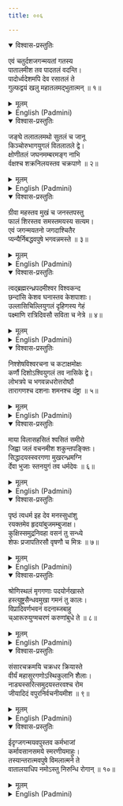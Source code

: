 ```yaml
---
title: ००६

---
```

<div class="audioEmbed"  caption="सीतालक्ष्मी-वाचनम्" src="https://archive.org/download/nArAyaNIyam-shlokawise-audio/006/006_01.mp3"></div>
<details open><summary>विश्वास-प्रस्तुतिः</summary>

एवं चतुर्दशजगन्मयतां गतस्य  
पातालमीश तव पादतलं वदन्ति।  
पादोर्ध्वदेशमपि देव रसातलं ते  
गुल्फद्वयं खलु महातलमद्भुतात्मन् ॥ १॥
</details>
<details><summary>मूलम्</summary>

एवं चतुर्दशजगन्मयतां गतस्य  
पातालमीश तव पादतलं वदन्ति।  
पादोर्ध्वदेशमपि देव रसातलं ते  
गुल्फद्वयं खलु महातलमद्भुतात्मन् ॥ १॥
</details>





<details ><summary>English (Padmini)</summary>

Oh Wonder of Wonders ! Thy Virata Purusha form encompassing the fourteen worlds has been described thus by sages: The soles of Thy feet are Patala; the upper part of Thy feet are Rasatala and Thy pair of ankles are Mahatala.

</details>

<div class="audioEmbed"  caption="सीतालक्ष्मी-वाचनम्" src="https://archive.org/download/nArAyaNIyam-shlokawise-audio/006/006_02.mp3"></div>
<details open><summary>विश्वास-प्रस्तुतिः</summary>

जङ्घे तलातलमथो सुतलं च जानू  
किञ्चोरुभागयुगलं वितलातले द्वे।  
क्षोणीतलं जघनमम्बरमङ्ग नाभि  
र्वक्षश्च शक्रनिलयस्तव चक्रपाणे ॥ २॥
</details>
<details><summary>मूलम्</summary>

जङ्घे तलातलमथो सुतलं च जानू  
किञ्चोरुभागयुगलं वितलातले द्वे।  
क्षोणीतलं जघनमम्बरमङ्ग नाभि  
र्वक्षश्च शक्रनिलयस्तव चक्रपाणे ॥ २॥
</details>





<details ><summary>English (Padmini)</summary>

Oh Lord Chakrapani ! The sages refer to Thy shins as the world of Talatala, Thy knees as Suthala and Thy two thighs as Vithala and Athala. The front portion of Thy hip is the earth, Thy navel is the sky and Thy breast is Heaven where Indra dwells.

</details>

<div class="audioEmbed"  caption="सीतालक्ष्मी-वाचनम्" src="https://archive.org/download/nArAyaNIyam-shlokawise-audio/006/006_03.mp3"></div>
<details open><summary>विश्वास-प्रस्तुतिः</summary>

ग्रीवा महस्तव मुखं च जनस्तपस्तु  
फालं शिरस्तव समस्तमयस्य सत्यम।  
एवं जगन्मयतनो जगदाश्चितैर  
प्यन्यैर्निबद्धवपुषे भगवन्नमस्ते ॥ ३॥
</details>
<details><summary>मूलम्</summary>

ग्रीवा महस्तव मुखं च जनस्तपस्तु  
फालं शिरस्तव समस्तमयस्य सत्यम।  
एवं जगन्मयतनो जगदाश्चितैर  
प्यन्यैर्निबद्धवपुषे भगवन्नमस्ते ॥ ३॥
</details>





<details ><summary>English (Padmini)</summary>

Thy neck is Maharloka, Thy face, Janaloka, Thy forehead, Tapoloka and Thy head which envelops everything is Satyaloka. Oh Lord who art the embodiment of all the worlds ! I prostrate before Thy divine form which is composed of other things too that depend on these worlds.

</details>

<div class="audioEmbed"  caption="सीतालक्ष्मी-वाचनम्" src="https://archive.org/download/nArAyaNIyam-shlokawise-audio/006/006_04.mp3"></div>
<details open><summary>विश्वास-प्रस्तुतिः</summary>

त्वद्ब्रह्मरन्ध्रपदमीश्वर विश्वकन्द  
छन्दांसि केशव घनास्तव केशपाशाः।  
उल्लासिचिल्लियुगलं दृहिणस्य गेहं  
पक्ष्माणि रात्रिदिवसौ सविता च नेत्रे ॥ ४॥
</details>
<details><summary>मूलम्</summary>

त्वद्ब्रह्मरन्ध्रपदमीश्वर विश्वकन्द  
छन्दांसि केशव घनास्तव केशपाशाः।  
उल्लासिचिल्लियुगलं दृहिणस्य गेहं  
पक्ष्माणि रात्रिदिवसौ सविता च नेत्रे ॥ ४॥
</details>





<details ><summary>English (Padmini)</summary>

Oh Lord who art the root cause of the Universe ! Thy Brahmarandhra (skull) is the Vedas; Oh Kesava Thy lovely tresses are the clouds; Thy pair of radiant brows are the abode of Brahma; Thy eyelashes are night and day and Thy eyes are the Sun.

</details>

<div class="audioEmbed"  caption="सीतालक्ष्मी-वाचनम्" src="https://archive.org/download/nArAyaNIyam-shlokawise-audio/006/006_05.mp3"></div>
<details open><summary>विश्वास-प्रस्तुतिः</summary>

निश्शेषविश्वरचना च कटाक्षमोक्षः  
कर्णौ दिशोऽश्वियुगलं तव नासिके द्वे।  
लोभत्रपे च भगवन्नधरोत्तरोष्ठौ  
तारागणश्च दशनाः शमनश्च दंष्ट्रा ॥ ५॥
</details>
<details><summary>मूलम्</summary>

निश्शेषविश्वरचना च कटाक्षमोक्षः  
कर्णौ दिशोऽश्वियुगलं तव नासिके द्वे।  
लोभत्रपे च भगवन्नधरोत्तरोष्ठौ  
तारागणश्च दशनाः शमनश्च दंष्ट्रा ॥ ५॥
</details>





<details ><summary>English (Padmini)</summary>

Oh Lord ! Thy glance is the act of creation of the entire Universe. Thy ears are the directions, Thy nostrils are the two Aswin devatas. Thy lower lip is avarice or greed and Thy upper lip is modesty. Thy teeth are the groups of stars and Thy molars represent Lord Yama,the God of Death.

</details>

<div class="audioEmbed"  caption="सीतालक्ष्मी-वाचनम्" src="https://archive.org/download/nArAyaNIyam-shlokawise-audio/006/006_06.mp3"></div>
<details open><summary>विश्वास-प्रस्तुतिः</summary>

माया विलासहसितं श्वसितं समीरो  
जिह्वा जलं वचनमीश शकुन्तपङ्क्तिः।  
सिद्धादयस्स्वरगणा मुखरन्ध्रमग्नि  
र्देवा भुजाः स्तनयुगं तव धर्मदेवः ॥ ६॥
</details>
<details><summary>मूलम्</summary>

माया विलासहसितं श्वसितं समीरो  
जिह्वा जलं वचनमीश शकुन्तपङ्क्तिः।  
सिद्धादयस्स्वरगणा मुखरन्ध्रमग्नि  
र्देवा भुजाः स्तनयुगं तव धर्मदेवः ॥ ६॥
</details>





<details ><summary>English (Padmini)</summary>

Oh Lord ! Thy radiant smile is Maya or illusion. Thy breath is air and Thy tongue is water. Thy speech is the family of birds; Thy musical notes are the Siddhas etc. The hollow of Thy mouth is fire; Thine arms are the Gods and Thy two breasts are the abode of Dharma Deva.

</details>

<div class="audioEmbed"  caption="सीतालक्ष्मी-वाचनम्" src="https://archive.org/download/nArAyaNIyam-shlokawise-audio/006/006_07.mp3"></div>
<details open><summary>विश्वास-प्रस्तुतिः</summary>

पृष्ठं त्वधर्म इह देव मनस्सुधांशु  
रयक्तमेव हृदयांबुजमम्बुजाक्ष।  
कुक्षिस्समुद्रनिवहा वसनं तु सन्ध्ये  
शेफः प्रजापतिरसौ वृषणौ च मित्रः ॥ ७॥
</details>
<details><summary>मूलम्</summary>

पृष्ठं त्वधर्म इह देव मनस्सुधांशु  
रयक्तमेव हृदयांबुजमम्बुजाक्ष।  
कुक्षिस्समुद्रनिवहा वसनं तु सन्ध्ये  
शेफः प्रजापतिरसौ वृषणौ च मित्रः ॥ ७॥
</details>





<details ><summary>English (Padmini)</summary>

Oh Lotus-eyed Lord ! Thy hind part is Adharma or evil; and Thy mind is the moon. Thy lotus heart is intangible being balanced by the gunas or moods. Thy abdomen is the host of oceans; Thy garments are the two twilights; Thy private parts are the God Brahma and Thy scrotum is the God Mitra.

</details>

<div class="audioEmbed"  caption="सीतालक्ष्मी-वाचनम्" src="https://archive.org/download/nArAyaNIyam-shlokawise-audio/006/006_08.mp3"></div>
<details open><summary>विश्वास-प्रस्तुतिः</summary>

श्रोणिस्थलं मृगगणाः पदयोर्नखास्ते  
हस्त्युष्ट्रसैन्धवमुखा गमनं तु कालः।  
विप्रादिवर्णभवनं वदनाब्जबाहु  
च्आरूरुयुग्मचरणं करुणांबुधे ते ॥ ८॥
</details>
<details><summary>मूलम्</summary>

श्रोणिस्थलं मृगगणाः पदयोर्नखास्ते  
हस्त्युष्ट्रसैन्धवमुखा गमनं तु कालः।  
विप्रादिवर्णभवनं वदनाब्जबाहु  
च्आरूरुयुग्मचरणं करुणांबुधे ते ॥ ८॥
</details>





<details ><summary>English (Padmini)</summary>

Oh Merciful One ! Thy hip is the animal kingdom, the nails of Thy feet are the elephants, camels, horses etc. Thy gait is Time. Thy lotus-like face, Thy arms,Thy two charming thighs and Thy feet are the source of the Brahmins and other castes.

</details>

<div class="audioEmbed"  caption="सीतालक्ष्मी-वाचनम्" src="https://archive.org/download/nArAyaNIyam-shlokawise-audio/006/006_09.mp3"></div>
<details open><summary>विश्वास-प्रस्तुतिः</summary>

संसारचक्रमयि चक्रधर क्रियास्ते  
वीर्यं महासुरगणोऽस्थिकुलानि शैलाः।  
नाड्यस्सरित्समुदयस्तरवश्च रोम  
जीयादिदं वपुरनिर्वचनीयमीश ॥ ९॥
</details>
<details><summary>मूलम्</summary>

संसारचक्रमयि चक्रधर क्रियास्ते  
वीर्यं महासुरगणोऽस्थिकुलानि शैलाः।  
नाड्यस्सरित्समुदयस्तरवश्च रोम  
जीयादिदं वपुरनिर्वचनीयमीश ॥ ९॥
</details>





<details ><summary>English (Padmini)</summary>

Oh Lord Chakrapani ! Thy actions are the cycle of births and deaths. Thy valour is the host of powerful demons or asuras. Thy bones are the mountains, Thy nerves are the collection of rivers and Thy hair are the trees. Oh Lord ! May this marvellous Virata Purusha form of Thine flourish and conquer.

</details>

<div class="audioEmbed"  caption="सीतालक्ष्मी-वाचनम्" src="https://archive.org/download/nArAyaNIyam-shlokawise-audio/006/006_10.mp3"></div>
<details open><summary>विश्वास-प्रस्तुतिः</summary>

ईदृग्जगन्मयवपुस्तव कर्मभाजां  
कर्मावसानसमये स्मरणीयमाहुः।  
तस्यान्तरात्मवपुषे विमलात्मने ते  
वातालयाधिप नमोऽस्तु निरुन्धि रोगान् ॥ १०॥
</details>
<details><summary>मूलम्</summary>

ईदृग्जगन्मयवपुस्तव कर्मभाजां  
कर्मावसानसमये स्मरणीयमाहुः।  
तस्यान्तरात्मवपुषे विमलात्मने ते  
वातालयाधिप नमोऽस्तु निरुन्धि रोगान् ॥ १०॥
</details>

<details ><summary>English (Padmini)</summary>

This Virata Purusha form of Thine encompassing the fourteen worlds is worthy of worship by Karma Yogis at the end of every good deed. Oh Guruvayurappa ! I salute Thee and beg Thee to protect me from all maladies.

</details>


